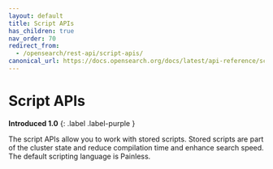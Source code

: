 ```yaml
---
layout: default
title: Script APIs
has_children: true
nav_order: 70
redirect_from:
  - /opensearch/rest-api/script-apis/
canonical_url: https://docs.opensearch.org/docs/latest/api-reference/script-apis/index/
---
```


# Script APIs
**Introduced 1.0**
{: .label .label-purple }

The script APIs allow you to work with stored scripts. Stored scripts are part of the cluster state and reduce compilation time and enhance search speed. The default scripting language is Painless.
